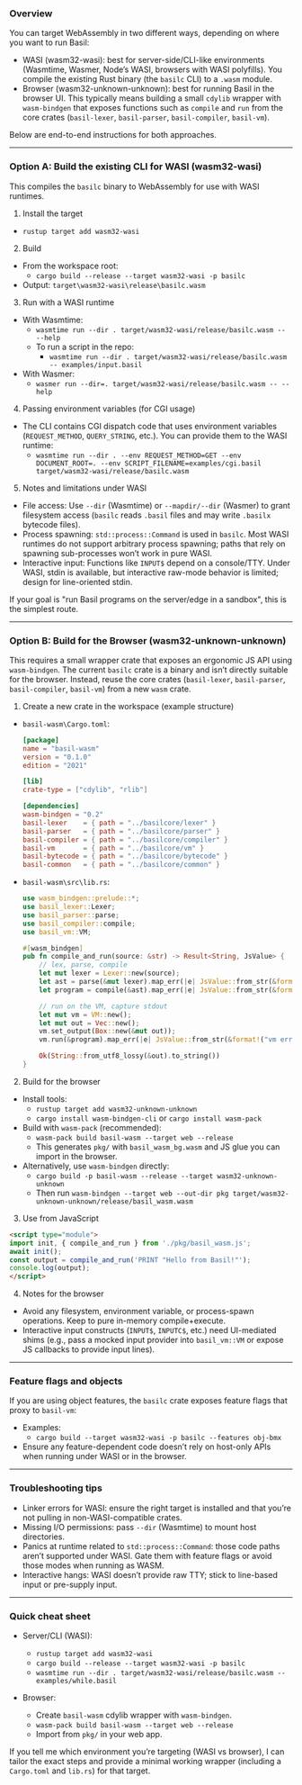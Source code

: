 ### Overview
You can target WebAssembly in two different ways, depending on where you want to run Basil:

- WASI (wasm32-wasi): best for server-side/CLI-like environments (Wasmtime, Wasmer, Node’s WASI, browsers with WASI polyfills). You compile the existing Rust binary (the `basilc` CLI) to a `.wasm` module.
- Browser (wasm32-unknown-unknown): best for running Basil in the browser UI. This typically means building a small `cdylib` wrapper with `wasm-bindgen` that exposes functions such as `compile` and `run` from the core crates (`basil-lexer`, `basil-parser`, `basil-compiler`, `basil-vm`).

Below are end-to-end instructions for both approaches.

---

### Option A: Build the existing CLI for WASI (wasm32-wasi)
This compiles the `basilc` binary to WebAssembly for use with WASI runtimes.

1) Install the target
- `rustup target add wasm32-wasi`

2) Build
- From the workspace root:
  - `cargo build --release --target wasm32-wasi -p basilc`
- Output: `target\wasm32-wasi\release\basilc.wasm`

3) Run with a WASI runtime
- With Wasmtime:
  - `wasmtime run --dir . target/wasm32-wasi/release/basilc.wasm -- --help`
  - To run a script in the repo:
    - `wasmtime run --dir . target/wasm32-wasi/release/basilc.wasm -- examples/input.basil`
- With Wasmer:
  - `wasmer run --dir=. target/wasm32-wasi/release/basilc.wasm -- --help`

4) Passing environment variables (for CGI usage)
- The CLI contains CGI dispatch code that uses environment variables (`REQUEST_METHOD`, `QUERY_STRING`, etc.). You can provide them to the WASI runtime:
  - `wasmtime run --dir . --env REQUEST_METHOD=GET --env DOCUMENT_ROOT=. --env SCRIPT_FILENAME=examples/cgi.basil target/wasm32-wasi/release/basilc.wasm`

5) Notes and limitations under WASI
- File access: Use `--dir` (Wasmtime) or `--mapdir/--dir` (Wasmer) to grant filesystem access 
  (`basilc` reads `.basil` files and may write `.basilx` bytecode files).
- Process spawning: `std::process::Command` is used in `basilc`. Most WASI runtimes do not support arbitrary process spawning; paths that rely on spawning sub-processes won’t work in pure WASI.
- Interactive input: Functions like `INPUT$` depend on a console/TTY. Under WASI, stdin is available, but interactive raw-mode behavior is limited; design for line-oriented stdin.

If your goal is "run Basil programs on the server/edge in a sandbox", this is the simplest route.

---

### Option B: Build for the Browser (wasm32-unknown-unknown)
This requires a small wrapper crate that exposes an ergonomic JS API using `wasm-bindgen`. The current `basilc` crate is a binary and isn’t directly suitable for the browser. Instead, reuse the core crates (`basil-lexer`, `basil-parser`, `basil-compiler`, `basil-vm`) from a new `wasm` crate.

1) Create a new crate in the workspace (example structure)
- `basil-wasm\Cargo.toml`:
  ```toml
  [package]
  name = "basil-wasm"
  version = "0.1.0"
  edition = "2021"

  [lib]
  crate-type = ["cdylib", "rlib"]

  [dependencies]
  wasm-bindgen = "0.2"
  basil-lexer    = { path = "../basilcore/lexer" }
  basil-parser   = { path = "../basilcore/parser" }
  basil-compiler = { path = "../basilcore/compiler" }
  basil-vm       = { path = "../basilcore/vm" }
  basil-bytecode = { path = "../basilcore/bytecode" }
  basil-common   = { path = "../basilcore/common" }
  ```

- `basil-wasm\src\lib.rs`:
  ```rust
  use wasm_bindgen::prelude::*;
  use basil_lexer::Lexer;
  use basil_parser::parse;
  use basil_compiler::compile;
  use basil_vm::VM;

  #[wasm_bindgen]
  pub fn compile_and_run(source: &str) -> Result<String, JsValue> {
      // lex, parse, compile
      let mut lexer = Lexer::new(source);
      let ast = parse(&mut lexer).map_err(|e| JsValue::from_str(&format!("parse error: {}", e)))?;
      let program = compile(&ast).map_err(|e| JsValue::from_str(&format!("compile error: {}", e)))?;

      // run on the VM, capture stdout
      let mut vm = VM::new();
      let mut out = Vec::new();
      vm.set_output(Box::new(&mut out));
      vm.run(&program).map_err(|e| JsValue::from_str(&format!("vm error: {}", e)))?;

      Ok(String::from_utf8_lossy(&out).to_string())
  }
  ```

2) Build for the browser
- Install tools:
  - `rustup target add wasm32-unknown-unknown`
  - `cargo install wasm-bindgen-cli` or `cargo install wasm-pack`
- Build with `wasm-pack` (recommended):
  - `wasm-pack build basil-wasm --target web --release`
  - This generates `pkg/` with `basil_wasm_bg.wasm` and JS glue you can import in the browser.
- Alternatively, use `wasm-bindgen` directly:
  - `cargo build -p basil-wasm --release --target wasm32-unknown-unknown`
  - Then run `wasm-bindgen --target web --out-dir pkg target/wasm32-unknown-unknown/release/basil_wasm.wasm`

3) Use from JavaScript
  ```html
  <script type="module">
  import init, { compile_and_run } from './pkg/basil_wasm.js';
  await init();
  const output = compile_and_run('PRINT "Hello from Basil!"');
  console.log(output);
  </script>
  ```

4) Notes for the browser
- Avoid any filesystem, environment variable, or process-spawn operations. Keep to pure in-memory compile+execute.
- Interactive input constructs (`INPUT$`, `INPUTC$`, etc.) need UI-mediated shims (e.g., pass a mocked input provider into `basil_vm::VM` or expose JS callbacks to provide input lines).

---

### Feature flags and objects
If you are using object features, the `basilc` crate exposes feature flags that proxy to `basil-vm`:
- Examples:
  - `cargo build --target wasm32-wasi -p basilc --features obj-bmx`
- Ensure any feature-dependent code doesn’t rely on host-only APIs when running under WASI or in the browser.

---

### Troubleshooting tips
- Linker errors for WASI: ensure the right target is installed and that you’re not pulling in non-WASI-compatible crates.
- Missing I/O permissions: pass `--dir` (Wasmtime) to mount host directories.
- Panics at runtime related to `std::process::Command`: those code paths aren’t supported under WASI. Gate them with feature flags or avoid those modes when running as WASM.
- Interactive hangs: WASI doesn’t provide raw TTY; stick to line-based input or pre-supply input.

---

### Quick cheat sheet
- Server/CLI (WASI):
  - `rustup target add wasm32-wasi`
  - `cargo build --release --target wasm32-wasi -p basilc`
  - `wasmtime run --dir . target/wasm32-wasi/release/basilc.wasm -- examples/while.basil`

- Browser:
  - Create `basil-wasm` cdylib wrapper with `wasm-bindgen`.
  - `wasm-pack build basil-wasm --target web --release`
  - Import from `pkg/` in your web app.

If you tell me which environment you’re targeting (WASI vs browser), I can tailor the exact steps and provide a minimal working wrapper (including a `Cargo.toml` and `lib.rs`) for that target.